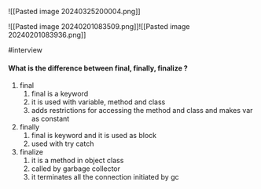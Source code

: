
![[Pasted image 20240325200004.png]]

![[Pasted image 20240201083509.png]]![[Pasted image 20240201083936.png]]

#interview 
#### What is the difference between final, finally, finalize ?
1. final 
	1. final is a keyword 
	2. it is used with variable, method and class 
	3. adds restrictions for accessing the method and class and makes var as constant 
2. finally 
	1. final is keyword and it is used as block 
	2. used with try catch 
3. finalize 
	1. it is a method in object class 
	2. called by garbage collector 
	3. it terminates all the connection initiated by gc